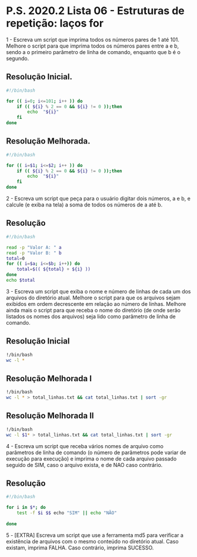 # P.S. 2020.2 Lista 06 - Estruturas de repetição: laços for

1 - Escreva um script que imprima todos os números pares de 1 até 101. Melhore o script para que imprima todos os números pares entre a e b, sendo a o primeiro parâmetro de linha de comando, enquanto que b é o segundo.

## Resolução Inicial.
~~~bash
#!/bin/bash

for (( i=0; i<=101; i++ )) do
	if (( ${i} % 2 == 0 && ${i} != 0 ));then
		echo  "${i}"
	fi
done
~~~

## Resolução Melhorada.
~~~bash
#!/bin/bash

for (( i=$1; i<=$2; i++ )) do
	if (( ${i} % 2 == 0 && ${i} != 0 ));then
		echo  "${i}"
	fi
done   
~~~

2 - Escreva um script que peça para o usuário digitar dois números, a e b, e calcule (e exiba na tela) a soma de todos os números de a até b.

## Resolução
~~~bash
#!/bin/bash

read -p "Valor A: " a
read -p "Valor B: " b
total=0
for (( i=$a; i<=$b; i++)) do
	total=$(( ${total} + ${i} ))
done
echo $total
~~~

3 - Escreva um script que exiba o nome e número de linhas de cada um dos arquivos do diretório atual. Melhore o script para que os arquivos sejam exibidos em ordem decrescente em relação ao número de linhas. Melhore ainda mais o script para que receba o nome do diretório (de onde serão listados os nomes dos arquivos) seja lido como parâmetro de linha de comando.

## Resolução Inicial
~~~bash
!/bin/bash
wc -l *
~~~

## Resolução Melhorada I
~~~bash
!/bin/bash
wc -l * > total_linhas.txt && cat total_linhas.txt | sort -gr
~~~

## Resolução Melhorada II
~~~bash
!/bin/bash
wc -l $1* > total_linhas.txt && cat total_linhas.txt | sort -gr
~~~

4 - Escreva um script que receba vários nomes de arquivo como parâmetros de linha de comando (o número de parâmetros pode variar de execução para execução) e imprima o nome de cada arquivo passado seguido de SIM, caso o arquivo exista, e de NAO caso contrário.

## Resolução
~~~bash
#!/bin/bash

for i in $*; do
	test -f $i $$ echo "SIM" || echo "NÃO"
	
done
~~~

5 - [EXTRA] Escreva um script que use a ferramenta md5 para verificar a existência de arquivos com o mesmo conteúdo no diretório atual. Caso existam, imprima FALHA. Caso contrário, imprima SUCESSO.

